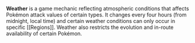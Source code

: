**Weather** is a game mechanic reflecting atmospheric conditions that affects Pokémon attack values of certain types. It changes every four hours (from midnight, local time) and certain weather conditions can only occur in specific [[Regions]]. Weather also restricts the evolution and in-route availability of certain Pokémon.